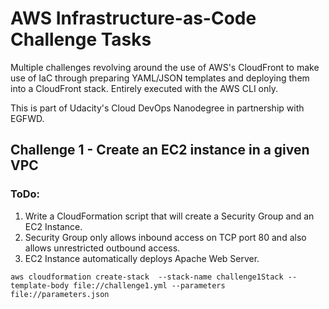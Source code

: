 # AWS Infrastructure-as-Code Challenge Tasks

Multiple challenges revolving around the use of AWS's CloudFront to make use of IaC through preparing YAML/JSON templates and deploying them into a CloudFront stack. Entirely executed with the AWS CLI only.

This is part of Udacity's Cloud DevOps Nanodegree in partnership with EGFWD.

## Challenge 1 - Create an EC2 instance in a given VPC
### ToDo: 
1) Write a CloudFormation script that will create a Security Group and an EC2 Instance.
2) Security Group only allows inbound access on TCP port 80 and also allows unrestricted outbound access.
3) EC2 Instance automatically deploys Apache Web Server.
```
aws cloudformation create-stack  --stack-name challenge1Stack --template-body file://challenge1.yml --parameters file://parameters.json
```
